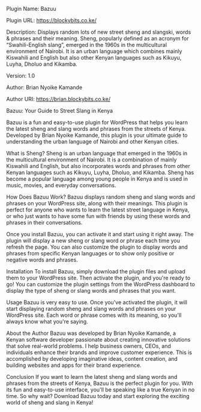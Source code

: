 Plugin Name: Bazuu

Plugin URL: https://blockybits.co.ke/

Description: Displays random lots of new street sheng and slangski, 
words & phrases and their meaning. Sheng, popularly defined as an acronym 
for “Swahili-English slang”, emerged in the 1960s in the multicultural environment of Nairobi. 
It is an urban language which combines mainly Kiswahili and English 
but also other Kenyan languages such as Kikuyu, Luyha, Dholuo and Kikamba.

Version: 1.0

Author: Brian Nyoike Kamande

Author URI: https://brian.blockybits.co.ke/

Bazuu: Your Guide to Street Slang in Kenya

Bazuu is a fun and easy-to-use plugin for WordPress that helps you learn the latest sheng and slang words and phrases from the streets of Kenya. Developed by Brian Nyoike Kamande, this plugin is your ultimate guide to understanding the urban language of Nairobi and other Kenyan cities.

What is Sheng?
Sheng is an urban language that emerged in the 1960s in the multicultural environment of Nairobi. It is a combination of mainly Kiswahili and English, but also incorporates words and phrases from other Kenyan languages such as Kikuyu, Luyha, Dholuo, and Kikamba. Sheng has become a popular language among young people in Kenya and is used in music, movies, and everyday conversations.

How Does Bazuu Work?
Bazuu displays random sheng and slang words and phrases on your WordPress site, along with their meanings. This plugin is perfect for anyone who wants to learn the latest street language in Kenya, or who just wants to have some fun with friends by using these words and phrases in their conversations.

Once you install Bazuu, you can activate it and start using it right away. The plugin will display a new sheng or slang word or phrase each time you refresh the page. You can also customize the plugin to display words and phrases from specific Kenyan languages or to show only positive or negative words and phrases.

Installation
To install Bazuu, simply download the plugin files and upload them to your WordPress site. Then activate the plugin, and you're ready to go! You can customize the plugin settings from the WordPress dashboard to display the type of sheng or slang words and phrases that you want.

Usage
Bazuu is very easy to use. Once you've activated the plugin, it will start displaying random sheng and slang words and phrases on your WordPress site. Each word or phrase comes with its meaning, so you'll always know what you're saying.

About the Author
Bazuu was developed by Brian Nyoike Kamande, a Kenyan software developer passionate about creating innovative solutions that solve real-world problems. I help business owners, CEOs, and individuals enhance their brands and improve customer experience. This is accomplished by developing imaginative ideas, content creation, and building websites and apps for their brand experience.

Conclusion
If you want to learn the latest sheng and slang words and phrases from the streets of Kenya, Bazuu is the perfect plugin for you. With its fun and easy-to-use interface, you'll be speaking like a true Kenyan in no time. So why wait? Download Bazuu today and start exploring the exciting world of sheng and slang in Kenya!
